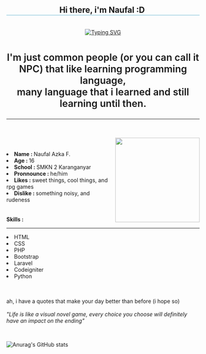 
<h2 align="center" style="border-bottom: 2px solid lightblue;">
  Hi there, i'm Naufal :D
  <img>
</h2>

<br>

<div align="center">
<a href="https://git.io/typing-svg"><img src="https://readme-typing-svg.demolab.com?font=Fira+Code&pause=1000&color=49F5FF&background=3B3B3B00&center=true&vCenter=true&width=460&lines=Just+people+that+like+learning+to+code;Also+like+RPG+genre+games" alt="Typing SVG" /></a>
</div>

<br>
<p style="font-size: 25px; font-weight: 600;" align="center">I'm just common people (or you can call it NPC) that like learning programming language, <br>
many language that i learned and still learning until then.</p>
<hr>
<br>
<br>

<div align="right">
  <img src="https://tenor.com/view/anime-waves-hi-gif-25928708.gif" align="right" width="220px" height="220px">
</div>

<br>

<div align="left">
  <br>
  <li><b>Name : </b>Naufal Azka F.</li>
  <li><b>Age : </b>16</li>
  <li><b>School : </b>SMKN 2 Karanganyar</li>
  <li><b>Pronnounce : </b>he/him</li>
  <li><b>Likes : </b>sweet things, cool things, and rpg games</li>
  <li><b>Dislike : </b>something noisy, and rudeness</li>
  <br>
</div>
<div align="left">
<br>
<b>Skills : </b>
  <hr>
<li>HTML</li>
<li>CSS</li>
<li>PHP</li>
<li>Bootstrap</li>
<li>Laravel</li>
<li>Codeigniter</li>
<li>Python</li>
</div>

  <br>
  <br>
  
<p>ah, i have a quotes that make your day better than before (i hope so) <br> <br>
  <i>"Life is like a visual novel game, every choice you choose will definitely have an impact on the ending"</i>
</p><br>

![Anurag's GitHub stats](https://github-readme-stats.vercel.app/api?username=lovrenski&show_icons=true&theme=dracula)
